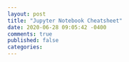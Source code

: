 ```yaml
---
layout: post
title: "Jupyter Notebook Cheatsheet"
date: 2020-06-28 09:05:42 -0400
comments: true
published: false
categories: 
---
```

